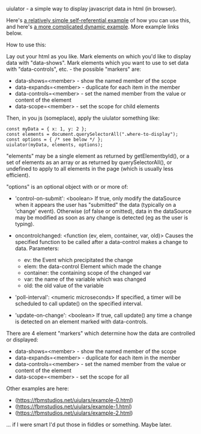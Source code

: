 uiulator - a simple way to display javascript data in html (in browser).

Here's [a relatively simple self-referential example](https://fbmstudios.net/uiulars/example-1.html) of how you can use this, and
here's [a more complicated dynamic example](https://fbmstudios.net/uiulars/example-3.html).
More example links below.

How to use this:

Lay out your html as you like.  Mark elements on which you'd
like to display data with "data-shows".  Mark elements which
you want to use to set data with "data-controls", etc. - the
possible "markers" are:

- data-shows=&lt;member>    - show the named member of the scope
- data-expands=&lt;member>  - duplicate for each item in the member
- data-controls=&lt;member> - set the named member from the value or content of the element
- data-scope=&lt;member>    - set the scope for child elements

Then, in you js (someplace), apply the uiulator something like:

    const myData = { x: 1, y: 2 };
    const elements = document.querySelectorAll(".where-to-display");
    const options = { /* see below */ };
    uiulator(myData, elements, options);

"elements" may be a single element as returned by getElementbyId(),
or a set of elements as an array or as returned by querySelectorAll(),
or undefined to apply to all elements in the page (which is usually
less efficient).

"options" is an optional object with or or more of:

- 'control-on-submit': &lt;boolean>
If true, only modify the dataSource when it appears the
user has "submitted" the data (typically on a 'change'
event).  Otherwise (of false or omitted), data in the
dataSource may be modified as soon as any change is
detected (eg as the user is typing).

- oncontrolchanged: &lt;function (ev, elem, container, var, old)>
Causes the specified function to be called after a
data-control makes a change to data.  Parameters:
    - ev: the Event which precipitated the change
    - elem: the data-control Element which made the change
    - container: the containing scope of the changed var
    - var: the name of the variable which was changed
    - old: the old value of the variable

- 'poll-interval': &lt;numeric microseconds>
If specified, a timer will be scheduled to call update()
on the specified interval.
- 'update-on-change': &lt;boolean>
If true, call update() any time a change is detected on
an element marked with data-controls.

There are 4 element "markers" which determine how the data are controlled or displayed:
- data-shows=&lt;member>    - show the named member of the scope
- data-expands=&lt;member>  - duplicate for each item in the member
- data-controls=&lt;member> - set the named member from the value or content of the element
- data-scope=&lt;member>    - set the scope for all



Other examples are here:
- (https://fbmstudios.net/uiulars/example-0.html)
- (https://fbmstudios.net/uiulars/example-1.html)
- (https://fbmstudios.net/uiulars/example-2.html)

... if I were smart I'd put those in fiddles or something.  Maybe later.
